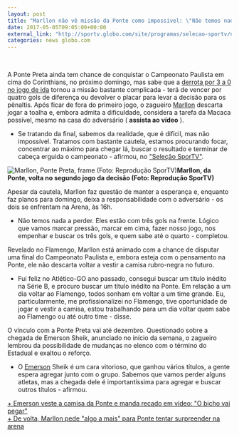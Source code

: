```yaml
---
layout: post
title: "Marllon não vê missão da Ponte como impossível: \"Não temos nada a perder\" "
date: 2017-05-05T09:05:00+00:00
external_link: "http://sportv.globo.com/site/programas/selecao-sportv/noticia/2017/05/marllon-nao-ve-missao-da-ponte-como-impossivel-nao-temos-nada-perder.html"
categories: news globo.com
---
```

&nbsp;

A Ponte Preta ainda tem chance de conquistar o Campeonato Paulista em cima do Corinthians, no próximo domingo, mas sabe que a [derrota por 3 a 0 no jogo de ida](http://globoesporte.globo.com/sp/futebol/campeonato-paulista/) tornou a missão bastante complicada - terá de vencer por quatro gols de diferença ou devolver o placar para levar a decisão para os pênaltis. Após ficar de fora do primeiro jogo, o zagueiro [Marllon](http://globoesporte.globo.com/atleta/marllon.html) descarta jogar a toalha e, embora admita a dificuldade, considera a tarefa da Macaca possível, mesmo na casa do adversário ( **assista ao vídeo** ).

- Se tratando da final, sabemos da realidade, que é difícil, mas não impossível. Tratamos com bastante cautela, estamos procurando focar, concentrar ao máximo para chegar lá, buscar o resultado e terminar de cabeça erguida o campeonato - afirmou, no ["Seleção SporTV"](http://sportv.globo.com/site/programas/selecao-sportv/). &nbsp;&nbsp;

 ![Marllon, Ponte Preta, frame (Foto: Reprodução SporTV)](http://s2.glbimg.com/xdtY8i3bC-2Fn67JBNNnzQepbcY=/355x0:937x769/300x397/s.glbimg.com/es/ge/f/original/2017/05/04/framemarllon.png "Marllon, Ponte Preta, frame (Foto: Reprodução SporTV)")**Marllon, da Ponte, volta no segundo jogo da decisão (Foto: Reprodução SporTV)**

Apesar da cautela, Marllon faz questão de manter a esperança e, enquanto faz planos para domingo, deixa a responsabilidade com o adversário - os dois se enfrentam na Arena, às 16h.&nbsp;

- Não temos nada a perder. Eles estão com três gols na frente. Lógico que vamos marcar pressão, marcar em cima, fazer nosso jogo, nos empenhar e buscar os três gols, e quem sabe até o quarto - completou.

Revelado no Flamengo, Marllon está animado com a chance de disputar uma final do Campeonato Paulista e, embora esteja com o pensamento na Ponte, ele não descarta voltar a vestir a camisa rubro-negra no futuro.&nbsp;

- Fui feliz no Atlético-GO ano passado, consegui buscar um título inédito na Série B, e procuro buscar um título inédito na Ponte. Em relação a um dia voltar ao Flamengo, todos sonham em voltar a um time grande. Eu, particularmente, me profissionalizei no Flamengo, tive oportunidade de jogar e vestir a camisa, estou trabalhando para um dia voltar quem sabe ao Flamengo ou até outro time - disse.&nbsp;

O vínculo com a Ponte Preta vai até dezembro. Questionado sobre a chegada de Emerson Sheik, anunciado no início da semana, o zagueiro lembrou da possibilidade de mudanças no elenco com o término do Estadual e exaltou o reforço.&nbsp;

- O&nbsp;[Emerson](http://globoesporte.globo.com/atleta/emerson-sheik.html)&nbsp;Sheik é um cara vitorioso, que ganhou vários títulos, a gente espera agregar junto com o grupo. Sabemos que vamos perder alguns atletas, mas a chegada dele é importantíssima para agregar e buscar outros títulos - afirmou.&nbsp;

[+&nbsp;Emerson veste a camisa da Ponte e manda recado em vídeo: "O bicho vai pegar"](http://globoesporte.globo.com/sp/campinas-e-regiao/futebol/times/ponte-preta/noticia/emerson-veste-a-camisa-da-ponte-e-manda-recado-em-video-o-bicho-vai-pegar.ghtml)  
[+&nbsp;De volta, Marllon pede "algo a mais" para Ponte tentar surpreender na arena](http://globoesporte.globo.com/sp/campinas-e-regiao/futebol/times/ponte-preta/noticia/de-volta-marllon-pede-algo-a-mais-para-ponte-tentar-surpreender-na-arena.ghtml)

